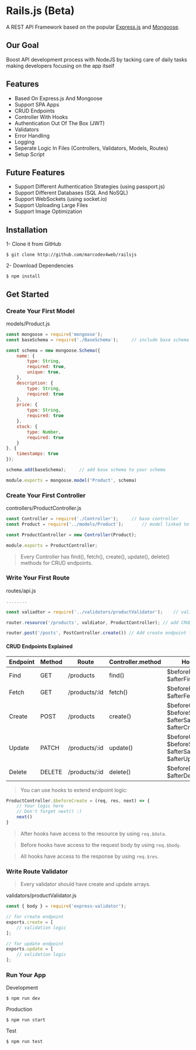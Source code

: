 # Rails.js (Beta)
A REST API Framework based on the popular [Express.js](https://expressjs.com) and [Mongoose](https://mongoosejs.com).

## Our Goal
Boost API development process with NodeJS by tacking care of daily tasks making developers focusing on the app itself

## Features
* Based On Express.js And Mongoose
* Support SPA Apps
* CRUD Endpoints
* Controller With Hooks
* Authentication Out Of The Box (JWT)
* Validators
* Error Handling
* Logging
* Seperate Logic In Files (Controllers, Validators, Models, Routes)
* Setup Script

## Future Features
* Support Different Authentication Strategies (using passport.js)
* Support Different Databases (SQL And NoSQL)
* Support WebSockets (using socket.io)
* Support Uploading Large Files
* Support Image Optimization

## Installation
1- Clone it from GitHub

``` 
$ git clone http://github.com/marcodev4web/railsjs
```

2- Download Dependencies

``` 
$ npm install
```

## Get Started

### Create Your First Model

models/Product.js
```javascript
const mongoose = require('mongoose');
const baseSchema = require('./BaseSchema');     // include base schema

const schema = new mongoose.Schema({
    name: {
        type: String,
        required: true,
        unique: true,
    },
    description: {
        type: String,
        required: true
    },
    price: {
        type: String,
        required: true
    },
    stock: {
        type: Number,
        required: true
    }
}, {
    timestamps: true
});

schema.add(baseSchema);     // add base schema to your schema

module.exports = mongoose.model('Product', schema)
```

### Create Your First Controller

controllers/ProductController.js
```javascript
const Controller = require('./Controller');     // base controller
const Product = require('../models/Product');       // model linked to the controller

const ProductController = new Controller(Product);

module.exports = ProductController;
```
> Every Controller has find(), fetch(), create(), update(), delete() methods for CRUD endpoints.

### Write Your First Route

routes/api.js
```javascript
........

const valiadtor = require('../validators/productValidator');    // validation logic in seperate file

router.resource('/products', valdiator, ProductController); // add CRUD endpoints for products

router.post('/posts', PostController.create()) // Add create endpoint for posts
```
#### CRUD Endpoints Explained

| Endpoint | Method | Route         | Controller.method | Hooks                                                        |
|----------|--------|---------------|-------------------|--------------------------------------------------------------|
| Find     | GET    | /products     | find()            | $beforeFind(), $afterFind()                                  |
| Fetch    | GET    | /products/:id | fetch()           | $beforeFetch(), $afterFetch()                                |
| Create   | POST   | /products     | create()          | $beforeCreate(), $beforeSave(), $afterSave(), $afterCreate() |
| Update   | PATCH  | /products/:id | update()          | $beforeUpdate(), $beforeSave(), $afterSave(), $afterUpdate() |
| Delete   | DELETE | /products/:id | delete()          | $beforeDelete(), $afterDelete()                              |

> You can use hooks to extend endpoint logic:
```javascript
ProductController.$beforeCreate = (req, res, next) => {
    // Your logic here
    // Don't forget next() :)
    next()
}
```
> After hooks have access to the resource by using `req.$data`.

> Before hooks have access to the request body by using `req.$body`.

> All hooks have access to the response by using `req.$res`.

### Write Route Validator

> Every validator should have create and update arrays.

validators/productValidator.js
```javascript
const { body } = require('express-validator');

// for create endpoint
exports.create = [
    // validation logic
];

// for update endpoint
exports.update = [
    // validation logic
];
```

### Run Your App

Development
```
$ npm run dev
```

Production
```
$ npm run start
```

Test
```
$ npm run test
```